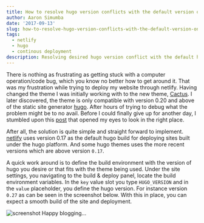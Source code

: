 ```yaml
---
title: How to resolve hugo version conflicts with the default version on netlify
author: Aaron Simumba
date: '2017-09-13'
slug: how-to-resolve-hugo-version-conflicts-with-the-default-version-on-netlify
tags:
  - netlify
  - hugo
  - continous deployment
description: Resolving desired hugo version conflict with the default hugo build on netlify.
---
```


There is nothing as frustrating as getting stuck with a computer operation/code bug, which you know no better how to get around it. That was my frustration while trying to deploy my website through netlify. Having changed the theme I was initially working with to the new theme, [Cactus](https://themes.gohugo.io/cactus/). I later discovered, the theme is only compatible with version 0.20 and above of the static site generator [hugo](https://gohugo.io/). After hours of trying to debug what the problem might be to no avail. Before I could finally give up for another day, I stumbled upon this [post](https://www.netlify.com/blog/2017/04/11/netlify-plus-hugo-0.20-and-beyond/) that opened my eyes to look in the right place.

After all, the solution is quite simple and straight forward to implement. [netlify](https://www.netlify.com/) uses version 0.17 as the default hugo build for deploying sites built under the hugo platform. And some hugo themes uses the more recent versions which are above version `0.17`. 


A quick work around is to define the build environment with the version of hugo you desire or that fits with the theme being used. Under the site settings, you navigating to the build & deploy panel, locate the build environment variables. In the `key` value slot you type `HUGO_VERSION` and in the `value` placeholder, you define the hugo version. For instance version `0.27` as can be seen in the screenshot below. 
With this in place, you can expect a smooth build of the site and deployment. 


![screenshot](https://user-images.githubusercontent.com/24398851/30351782-bb5cb162-9825-11e7-9821-967de86b7214.png)
Happy blogging...


